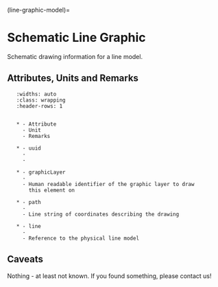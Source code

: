 (line-graphic-model)=

# Schematic Line Graphic

Schematic drawing information for a line model.

## Attributes, Units and Remarks

```{list-table}
   :widths: auto
   :class: wrapping
   :header-rows: 1


   * - Attribute
     - Unit
     - Remarks

   * - uuid
     -
     -

   * - graphicLayer
     -
     - Human readable identifier of the graphic layer to draw
       this element on

   * - path
     -
     - Line string of coordinates describing the drawing

   * - line
     -
     - Reference to the physical line model

```

## Caveats

Nothing - at least not known.
If you found something, please contact us!
